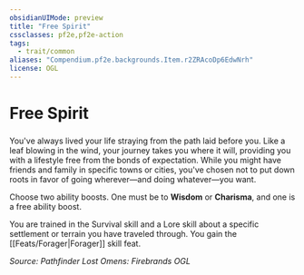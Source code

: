 ```yaml
---
obsidianUIMode: preview
title: "Free Spirit"
cssclasses: pf2e,pf2e-action
tags:
  - trait/common
aliases: "Compendium.pf2e.backgrounds.Item.r2ZRAcoDp6EdwNrh"
license: OGL
---
```

# Free Spirit

### 






You've always lived your life straying from the path laid before you. Like a leaf blowing in the wind, your journey takes you where it will, providing you with a lifestyle free from the bonds of expectation. While you might have friends and family in specific towns or cities, you've chosen not to put down roots in favor of going wherever—and doing whatever—you want.

Choose two ability boosts. One must be to **Wisdom** or **Charisma**, and one is a free ability boost.

You are trained in the Survival skill and a Lore skill about a specific settlement or terrain you have traveled through. You gain the [[Feats/Forager|Forager]] skill feat.

*Source: Pathfinder Lost Omens: Firebrands*
*OGL*